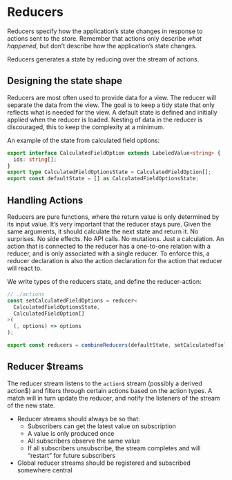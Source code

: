 # Reducers

Reducers specify how the application’s state changes in response to actions sent
to the store. Remember that actions only describe _what happened_, but don’t
describe how the application’s state changes.

Reducers generates a state by reducing over the stream of actions.

## Designing the state shape

Reducers are most often used to provide data for a view. The reducer will
separate the data from the view. The goal is to keep a tidy state that only
reflects what is needed for the view. A default state is defined and initially
applied when the reducer is loaded. Nesting of data in the reducer is discouraged, this to keep the complexity at a minimum.

An example of the state from calculated field options:

```typescript
export interface CalculatedFieldOption extends LabeledValue<string> {
  ids: string[];
}
export type CalculatedFieldOptionsState = CalculatedFieldOption[];
export const defaultState = [] as CalculatedFieldOptionsState;
```

## Handling Actions

Reducers are pure functions, where the return value is only determined by its
input value. It’s very important that the reducer stays pure. Given the same
arguments, it should calculate the next state and return it. No surprises. No
side effects. No API calls. No mutations. Just a calculation. An action that is
connected to the reducer has a one-to-one relation with a reducer, and is only
associated with a single reducer. To enforce this, a reducer declaration is
also the action declaration for the action that reducer will react to.

We write types of the reducers state, and define the reducer-action:

```typescript
// ./actions
const setCalculatedFieldOptions = reducer<
  CalculatedFieldOptionsState,
  CalculatedFieldOption[]
>(
  (, options) => options
);

export const reducers = combineReducers(defaultState, setCalculatedFieldOptions);
```

## Reducer \$treams

The reducer stream listens to the `action$` stream (possibly a derived action\$)
and filters through certain actions based on the action types. A match will in
turn update the reducer, and notify the listeners of the stream of the new state.

- Reducer streams should always be so that:
  - Subscribers can get the latest value on subscription
  - A value is only produced once
  - All subscribers observe the same value
  - If all subscribers unsubscribe, the stream completes and will
    “restart” for future subscribers
- Global reducer streams should be registered and subscribed somewhere central
